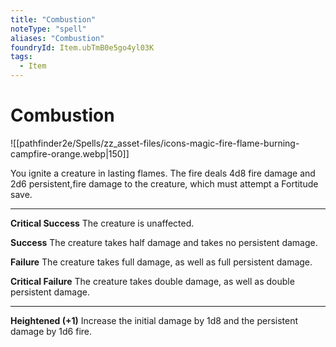 ```yaml
---
title: "Combustion"
noteType: "spell"
aliases: "Combustion"
foundryId: Item.ubTmB0e5go4yl03K
tags:
  - Item
---
```


# Combustion
![[pathfinder2e/Spells/zz_asset-files/icons-magic-fire-flame-burning-campfire-orange.webp|150]]

You ignite a creature in lasting flames. The fire deals 4d8 fire damage and 2d6 persistent,fire damage to the creature, which must attempt a Fortitude save.

* * *

**Critical Success** The creature is unaffected.

**Success** The creature takes half damage and takes no persistent damage.

**Failure** The creature takes full damage, as well as full persistent damage.

**Critical Failure** The creature takes double damage, as well as double persistent damage.

* * *

**Heightened (+1)** Increase the initial damage by 1d8 and the persistent damage by 1d6 fire.
